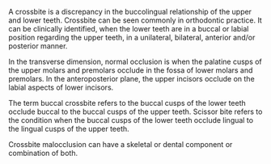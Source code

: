 A crossbite is a discrepancy in the buccolingual relationship of the upper and lower teeth. Crossbite can be seen commonly in orthodontic practice. It can be clinically identified, when the lower teeth are in a buccal or labial position regarding the upper teeth, in a unilateral, bilateral, anterior and/or posterior manner.

In the transverse dimension, normal occlusion is when the palatine cusps of the upper molars and premolars occlude in the fossa of lower molars and premolars. In the anteroposterior plane, the upper incisors occlude on the labial aspects of lower incisors.

The term buccal crossbite refers to the buccal cusps of the lower teeth occlude buccal to the buccal cusps of the upper teeth. Scissor bite refers to the condition when the buccal cusps of the lower teeth occlude lingual to the lingual cusps of the upper teeth.

Crossbite malocclusion can have a skeletal or dental component or combination of both.